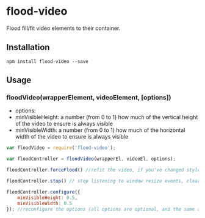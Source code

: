 # flood-video

Flood fill/fit video elements to their container.

## Installation

`npm install flood-video --save`

## Usage

### floodVideo(wrapperElement, videoElement, [options])

* options:
* minVisibleHeight: a number (from 0 to 1) how much of the vertical height of the video to ensure is always visible
* minVisibleWidth: a number (from 0 to 1) how much of the horizontal width of the video to ensure is always visible

```js
var floodVideo = require('flood-video');

var floodController = floodVideo(wrapperEl, videoEl, options);

floodController.forceFlood() //refit the video, if you've changed style/dimension of the wrapper/video (need not be called if element resizes due to window resize)

floodController.stop() // stop listening to window resize events, clear up handlers, remove classes

floodController.configure({
    minVisibleHeight: 0.5,
    minVisibleWidth: 0.5
}); //reconfigure the options (all options are optional, and the same as the floodVideo() call
```
